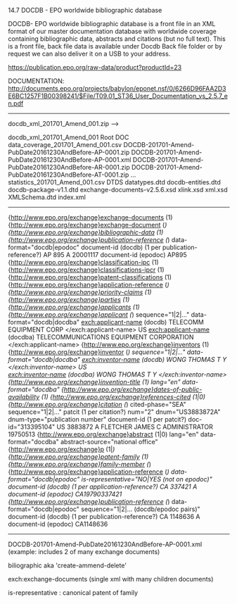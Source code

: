 14.7 DOCDB - EPO worldwide bibliographic database

DOCDB- EPO worldwide bibliographic database is a front file in an XML format of our master documentation database with worldwide coverage containing bibliographic data, abstracts and citations (but no full text). This is a front file, back file data is available under Docdb Back file folder or by request we can also deliver it on a USB to your address.

https://publication.epo.org/raw-data/product?productId=23

DOCUMENTATION: http://documents.epo.org/projects/babylon/eponet.nsf/0/6266D96FAA2D3E6BC1257F1B00398241/$File/T09.01_ST36_User_Documentation_vs_2.5.7_en.pdf

----

docdb_xml_201701_Amend_001.zip -->

docdb_xml_201701_Amend_001
  Root
    DOC
      data_coverage_201701_Amend_001.csv
      DOCDB-201701-Amend-PubDate20161230AndBefore-AP-0001.zip
        DOCDB-201701-Amend-PubDate20161230AndBefore-AP-0001.xml
      DOCDB-201701-Amend-PubDate20161230AndBefore-AR-0001.zip
      DOCDB-201701-Amend-PubDate20161230AndBefore-AT-0001.zip
      ...
      statistics_201701_Amend_001.csv
    DTDS
      datatypes.dtd
      docdb-entities.dtd
      docdb-package-v1.1.dtd
      exchange-documents-v2.5.6.xsd
      xlink.xsd
      xml.xsd
      XMLSchema.dtd
    index.xml

----    

{http://www.epo.org/exchange}exchange-documents                 (1)
  {http://www.epo.org/exchange}exchange-document                (*)
    {http://www.epo.org/exchange}bibliographic-data             (1)
      {http://www.epo.org/exchange}publication-reference        (*)  data-format="docdb|epodoc"
        document-id (docdb)                                     (1 per publication-reference?)
          <country>AP</country>
          <doc-number>895</doc-number>
          <kind>A</kind>
          <date>20001117</date>
        document-id (epodoc)
          <doc-number>AP895</doc-number>
      {http://www.epo.org/exchange}classification-ipc           (1)
      {http://www.epo.org/exchange}classifications-ipcr         (1)
      {http://www.epo.org/exchange}patent-classifications       (1)
      {http://www.epo.org/exchange}application-reference        (*)
      {http://www.epo.org/exchange}priority-claims              (1)
      {http://www.epo.org/exchange}parties                      (1)
        {http://www.epo.org/exchange}applicants                 (1)
          {http://www.epo.org/exchange}applicant                (*)  sequence="1|2|..." data-format="docdb|docdba"
            <exch:applicant-name> (docdb)
              <name>TELECOMM EQUIPMENT CORP</name>
            </exch:applicant-name>
            <residence>
              <country>US</country>
            </residence>
            <exch:applicant-name> (docdba)
              <name>TELECOMMUNICATIONS EQUIPMENT CORPORATION</name>
            </exch:applicant-name>
        {http://www.epo.org/exchange}inventors                  (1)
          {http://www.epo.org/exchange}inventor                 (*)  sequence="1|2|..." data-format="docdb|docdba" 
            <exch:inventor-name> (docdb)
              <name>WONG THOMAS T Y</name>
            </exch:inventor-name>
            <residence>
              <country>US</country>
            </residence>     
            <exch:inventor-name> (docdba)
              <name>WONG THOMAS T Y</name>
            </exch:inventor-name>                 
      {http://www.epo.org/exchange}invention-title              (1)  lang="en" data-format="docdba"
      {http://www.epo.org/exchange}dates-of-public-availability (1)
      {http://www.epo.org/exchange}references-cited             (1|0)
        {http://www.epo.org/exchange}citation                   (*)  cited-phase="SEA" sequence="1|2|..."
          patcit                                                (1 per citation?)  num="2" dnum="US3883872A" dnum-type="publication number"
            document-id                                         (1 per patcit?)  doc-id="313395104" 
              <country>US</country>
              <doc-number>3883872</doc-number>
              <kind>A</kind>
              <name>FLETCHER JAMES C ADMINISTRATOR</name>
              <date>19750513</date>
    {http://www.epo.org/exchange}abstract                       (1|0)  lang="en" data-format="docdba" abstract-source="national office"
      {http://www.epo.org/exchange}p                            (1|*)
    {http://www.epo.org/exchange}patent-family                  (1)
      {http://www.epo.org/exchange}family-member                (*)
        {http://www.epo.org/exchange}application-reference      (*)  data-format="docdb|epodoc" is-representative="NO|YES (not on epodoc)"
          document-id (docdb)                                   (1 per application-reference?)
            <country>CA</country>
            <doc-number>337421</doc-number>
            <kind>A</kind> 
          document-id (epodoc)
            <doc-number>CA19790337421</doc-number>  
        {http://www.epo.org/exchange}publication-reference      (*) data-format="docdb|epodoc" sequence="1|2|... (docdb/epodoc pairs)"    
          document-id (docdb)                                   (1 per publication-reference?)
            <country>CA</country>
            <doc-number>1148636</doc-number>
            <kind>A</kind> 
          document-id (epodoc)
            <doc-number>CA1148636</doc-number>  

----

DOCDB-201701-Amend-PubDate20161230AndBefore-AP-0001.xml (example: includes 2 of many exchange documents)

biliographic aka 'create-ammend-delete'

exch:exchange-documents (single xml with many children documents)


is-representative : canonical patent of family 